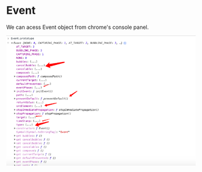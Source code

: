 # Event
We can acess Event object from chrome's console panel. <br>

![alt text](./includes/Event.prototype.png)
